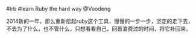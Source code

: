 #Irb
#learn Ruby the hard way 
@Voodeng

2014新的一年，那么重新拾起ruby这个工具，慢慢的一步一步，坚定的走下去，不去为了什么，也不管什么，只想看看自己，回首浪费过的时间，将它补回来。
